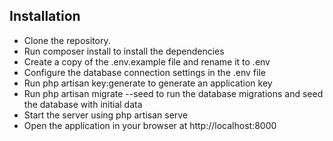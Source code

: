 ## Installation

- Clone the repository.
- Run composer install to install the dependencies
- Create a copy of the .env.example file and rename it to .env
- Configure the database connection settings in the .env file
- Run php artisan key:generate to generate an application key
- Run php artisan migrate --seed to run the database migrations and seed the database with initial data
- Start the server using php artisan serve
- Open the application in your browser at http://localhost:8000
